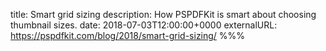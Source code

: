 title: Smart grid sizing
description: How PSPDFKit is smart about choosing thumbnail sizes.
date: 2018-07-03T12:00:00+0000
externalURL: https://pspdfkit.com/blog/2018/smart-grid-sizing/
%%%
